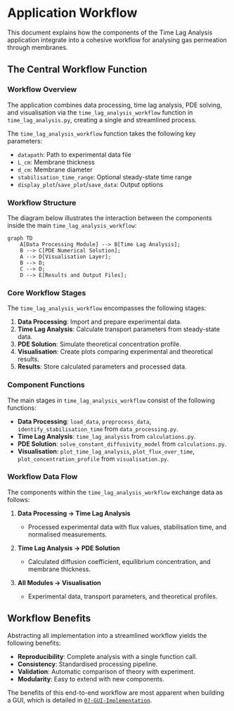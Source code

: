 # Application Workflow

This document explains how the components of the Time Lag Analysis application integrate into a cohesive workflow for analysing gas permeation through membranes.

## The Central Workflow Function

### Workflow Overview

The application combines data processing, time lag analysis, PDE solving, and visualisation via the `time_lag_analysis_workflow` function in `time_lag_analysis.py`, creating a single and streamlined process. 

The `time_lag_analysis_workflow` function takes the following key parameters:

- `datapath`: Path to experimental data file
- `L_cm`: Membrane thickness
- `d_cm`: Membrane diameter
- `stabilisation_time_range`: Optional steady-state time range
- `display_plot`/`save_plot`/`save_data`: Output options

### Workflow Structure

The diagram below illustrates the interaction between the components inside the main `time_lag_analysis_workflow`:

```mermaid
graph TD
    A[Data Processing Module] --> B[Time Lag Analysis];
    B --> C[PDE Numerical Solution];
    A --> D[Visualisation Layer];
    B --> D;
    C --> D;
    D --> E[Results and Output Files];

```
### Core Workflow Stages

The `time_lag_analysis_workflow` encompasses the following stages:

1. **Data Processing**: Import and prepare experimental data.
2. **Time Lag Analysis**: Calculate transport parameters from steady-state data.
3. **PDE Solution**: Simulate theoretical concentration profile.
4. **Visualisation**: Create plots comparing experimental and theoretical results.
5. **Results**: Store calculated parameters and processed data.

### Component Functions

The main stages in `time_lag_analysis_workflow` consist of the following functions:

- **Data Processing**: `load_data`, `preprocess_data`, `identify_stabilisation_time` from `data_processing.py`.
- **Time Lag Analysis**: `time_lag_analysis` from `calculations.py`.
- **PDE Solution**: `solve_constant_diffusivity_model` from `calculations.py`.
- **Visualisation**: `plot_time_lag_analysis`, `plot_flux_over_time`, `plot_concentration_profile` from `visualisation.py`.

### Workflow Data Flow

The components within the `time_lag_analysis_workflow` exchange data as follows:

1. **Data Processing → Time Lag Analysis**

   - Processed experimental data with flux values, stabilisation time, and normalised measurements.

2. **Time Lag Analysis → PDE Solution**

   - Calculated diffusion coefficient, equilibrium concentration, and membrane thickness.

3. **All Modules → Visualisation**

   - Experimental data, transport parameters, and theoretical profiles.

## Workflow Benefits

Abstracting all implementation into a streamlined workflow yields the following benefits:

- **Reproducibility**: Complete analysis with a single function call.
- **Consistency**: Standardised processing pipeline.
- **Validation**: Automatic comparison of theory with experiment.
- **Modularity**: Easy to extend with new components.

The benefits of this end-to-end workflow are most apparent when building a GUI, which is detailed in [`07-GUI-Implementation`](07-GUI-Implementation.md).